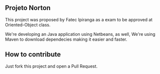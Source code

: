 ## Projeto Norton

This project was proposed by Fatec Ipiranga as a exam to be approved at Oriented-Object class.

We're developing an Java application using Netbeans, as well, We're using Maven to download dependecies making it easier and faster.

## How to contribute

Just fork this project and open a Pull Request.

